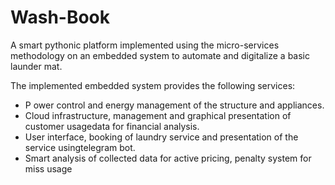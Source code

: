 # Wash-Book
A smart pythonic platform implemented using the micro-services methodology on an embedded system to automate and digitalize a basic launder mat.

The implemented embedded system provides the following services:
- P
ower control and energy management of the structure and appliances.
- Cloud infrastructure, management and graphical presentation of customer usagedata for financial analysis.
- User interface, booking of laundry service and presentation of the service usingtelegram bot.
- Smart analysis of collected data for active pricing, penalty system for miss usage
